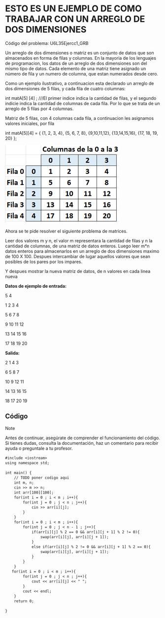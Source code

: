 # ESTO ES UN EJEMPLO DE COMO TRABAJAR CON UN ARREGLO DE DOS DIMENSIONES

Código del problema: U6L35Ejercc1_GRB

Un arreglo de dos dimensiones o matriz es un conjunto de datos que son almacenados en forma de filas y columnas. En la mayoria de los lenguajes de programacion, los datos de un arreglo de dos dimensiones son del mismo tipo de datos. Cada elemento de una matriz tiene asignado un número de fila y un numero de columna, que estan numerados desde cero.

Como un ejemplo ilustrativo, a continuacion esta declarado un arreglo de dos dimensiones de 5 filas, y cada fila de cuatro columnas:

int matA[5] [4] ; ///El primer indice indica la cantidad de filas, y el segundo indicie indica la cantidad de columnas de cada fila. Por lo que se trata de un arreglo de 5 filas por 4 columnas.

Matriz de 5 filas, con 4 columnas cada fila, a continuacion les asignamos valores iniciales, por fila

int matA[5][4] = { {1, 2, 3, 4}, {5, 6, 7, 8}, {9,10,11,12}, {13,14,15,16}, {17, 18, 19, 20} };

![L35E1.png](L35E1.png?raw=true)

Ahora se te pide resolver el siguiente problema de matrices.

Leer dos valores m y n, el valor m representara la cantidad de filas y n la cantidad de columnas, de una matriz de datos enteros. Luego leer m\*n datos enteros para almacenarlos en un arreglo de dos dimensiones maximo de 100 X 100. Despues intercambiar de lugar aquellos valores que sean posibles de los pares por los impares.

Y despues mostrar la nueva matriz de datos, de n valores en cada linea nueva

**Datos de ejemplo de entrada:**

5 4

1 2 3 4

5 6 7 8

9 10 11 12

13 14 15 16

17 18 19 20

**Salida:**

2 1 4 3

6 5 8 7

10 9 12 11

14 13 16 15

18 17 20 19

## Código

> [!NOTE]  
> Antes de continuar, asegúrate de comprender el funcionamiento del código.  
> Si tienes dudas, consulta la documentación, haz un comentario para recibir ayuda o preguntale a tu profesor.

```
#include <iostream>
using namespace std;

int main() {
    // TODO poner codigo aqui
    int m, n;
    cin >> m >> n;
    int arr[100][100];
    for(int i = 0 ; i < m ; i++){
        for(int j = 0 ; j < n ; j++){
            cin >> arr[i][j];
        }
    }
    for(int i = 0 ; i < m ; i++){
        for(int j = 0 ; j < n - 1 ; j++){
            if(arr[i][j] % 2 == 0 && arr[i][j + 1] % 2 != 0){
                swap(arr[i][j], arr[i][j + 1]);
            }
            else if(arr[i][j] % 2 != 0 && arr[i][j + 1] % 2 == 0){
                swap(arr[i][j], arr[i][j + 1]);
            }
        }
    }
   for(int i = 0 ; i < m ; i++){
        for(int j = 0 ; j < n ; j++){
            cout << arr[i][j] << " ";
        }
        cout << endl;
    }
    return 0;

}
```
